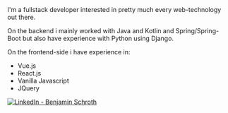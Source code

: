 
<div style="display: flex; flex-direction: column; gap: 5%">
<div>
I'm a fullstack developer interested in pretty much every web-technology out there.

On the backend i mainly worked with Java and Kotlin and Spring/Spring-Boot but also have experience with Python using Django. 

On the frontend-side i have experience in:
- Vue.js
- React.js
- Vanilla Javascript
- JQuery
  
<div>
  <a href="https://www.linkedin.com/in/benjamin-schroth-580794181/"><img src="https://img.shields.io/badge/LinkedIn-blue?logo=LinkedIn&style=for-the-badge" alt="LinkedIn - Benjamin Schroth" /></a>  
</div>

<img src="https://komarev.com/ghpvc/?username=schrothbn&style=flat-square&color=blue" alt=""/>

<!---
schrothbn/schrothbn is a ✨ special ✨ repository because its `README.md` (this file) appears on your GitHub profile.
You can click the Preview link to take a look at your changes.
--->
